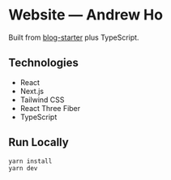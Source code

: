 # Website — Andrew Ho

Built from [blog-starter](https://github.com/vercel/next.js/tree/canary/examples/blog-starter) plus TypeScript.

## Technologies

- React
- Next.js
- Tailwind CSS
- React Three Fiber
- TypeScript

## Run Locally

```
yarn install
yarn dev
```